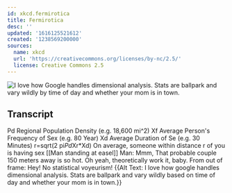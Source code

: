 ```yaml
---
id: xkcd.fermirotica
title: Fermirotica
desc: ''
updated: '1616125521612'
created: '1238569200000'
sources:
  name: xkcd
  url: 'https://creativecommons.org/licenses/by-nc/2.5/'
  license: Creative Commons 2.5
---
```

![I love how Google handles dimensional analysis.  Stats are ballpark and vary wildly by time of day and whether your mom is in town.](https://imgs.xkcd.com/comics/fermirotica.png)

## Transcript
Pd   Regional Population Density (e.g. 18,600
mi^2)
Xf   Average Person's Frequency of Sex (e.g. 80
Year)
Xd   Average Duration of Se (e.g. 30 Minutes)
r=sqrt(2
pi*Pd*Xr*Xd)
On average, someone within distance r of you is having sex
[[Man standing at easel]]
Man: Mmm, That probable couple 150 meters away is so hot.  Oh yeah, theoretically work it, baby.
From out of frame: Hey! No statistical voyeurism!
{{Alt Text: I love how google handles dimensional analysis.  Stats are ballpark and vary wildly based on time of day and whether your mom is in town.}}
